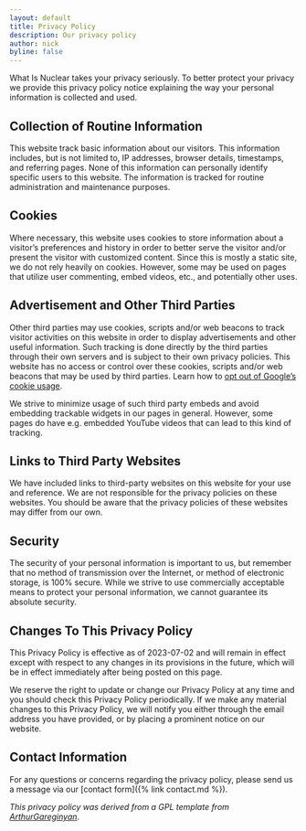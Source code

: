 ```yaml
---
layout: default
title: Privacy Policy
description: Our privacy policy
author: nick
byline: false
---
```


<div class="row">
<div class="col-md-8" markdown="1">

What Is Nuclear takes your privacy seriously. To better
protect your privacy we provide this privacy policy notice
explaining the way your personal information is collected and used.

## Collection of Routine Information

This website track basic information about our visitors. This information
includes, but is not limited to, IP addresses, browser details, timestamps, and
referring pages. None of this information can personally identify specific users
to this website. The information is tracked for routine administration and
maintenance purposes.

## Cookies

Where necessary, this website uses cookies to store information about a
visitor’s preferences and history in order to better serve the visitor and/or
present the visitor with customized content. Since this is mostly a static
site, we do not rely heavily on cookies. However, some may be used on pages
that utilize user commenting, embed videos, etc., and potentially other uses.

## Advertisement and Other Third Parties

Other third parties may use cookies, scripts and/or web beacons to track visitor
activities on this website in order to display advertisements and other useful
information. Such tracking is done directly by the third parties through their
own servers and is subject to their own privacy policies. This website has no
access or control over these cookies, scripts and/or web beacons that may be
used by third parties. Learn how to [opt out of Google’s cookie
usage](http://www.google.com/privacy_ads.html).

We strive to minimize usage of such third party embeds and avoid embedding
trackable widgets in our pages in general. However, some pages do have
e.g. embedded YouTube videos that can lead to this kind of tracking.

## Links to Third Party Websites

We have included links to third-party websites on this website for your use and
reference. We are not responsible for the privacy policies on these websites.
You should be aware that the privacy policies of these websites may differ from
our own.

## Security

The security of your personal information is important to us, but remember that
no method of transmission over the Internet, or method of electronic storage, is
100% secure. While we strive to use commercially acceptable means to protect
your personal information, we cannot guarantee its absolute security.

## Changes To This Privacy Policy

This Privacy Policy is effective as of 2023-07-02 and will remain in effect except
with respect to any changes in its provisions in the future, which will be in
effect immediately after being posted on this page.

We reserve the right to update or change our Privacy Policy at any time and you
should check this Privacy Policy periodically. If we make any material changes
to this Privacy Policy, we will notify you either through the email address you
have provided, or by placing a prominent notice on our website.

## Contact Information

For any questions or concerns regarding the privacy policy, please send us a message
via our [contact form]({% link contact.md %}).

_This privacy policy was derived from a GPL template from
[ArthurGareginyan](https://github.com/ArthurGareginyan/privacy-policy-template/)_.

</div>
</div>
